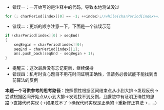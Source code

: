 - 错误一：一开始写的是注释中的代码，导致本地测试没过
```C++
for (; charPeriod[index][0] == -1; ++index);//while(charPeriod[index++][0] == -1)
```
- 错误二：更新的顺序注意一下，下面是一个错误示范
```C++
if (charPeriod[index][0] > seqEnd)
{
    seqBegin = charPeriod[index][0];
    seqEnd = charPeriod[index][1];
    ans.push_back(seqEnd - seqBegin + 1);
}
```
- 提醒三：这次最后没有忘记更新，继续保持
- 错误四：机考时贪心题目不用花时间证明正确性，但请务必尝试能不能找到当前算法的反例

**本题一个可供参考的思考路径**：按照惯性根据区间结束点从小到大排->发现反例->
尝试根据区间开始点从小到大排->发现找不到反例，且朦胧中有证明正确性的思路->直接代码实现
(->如果过不了->确保代码实现是正确的->重新修正算法->......)